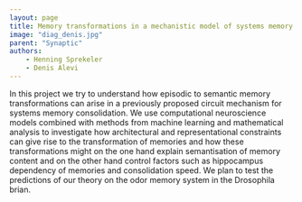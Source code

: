 ```yaml
---
layout: page
title: Memory transformations in a mechanistic model of systems memory consolidation
image: "diag_denis.jpg"
parent: "Synaptic"
authors:
    - Henning Sprekeler
    - Denis Alevi
---
```

In this project we try to understand how episodic to semantic memory
transformations can arise in a previously proposed circuit mechanism for systems memory
consolidation. We use computational neuroscience models combined with methods
from machine learning and mathematical analysis to investigate how
architectural and representational constraints can give rise to the
transformation of memories and how these transformations might on the one hand
explain semantisation of memory content and on the other hand control factors
such as hippocampus dependency of memories and consolidation speed. We plan to
test the predictions of our theory on the odor memory system in the Drosophila
brian.
